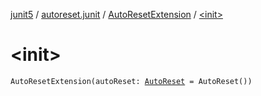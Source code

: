 [junit5](../../index.md) / [autoreset.junit](../index.md) / [AutoResetExtension](index.md) / [&lt;init&gt;](./-init-.md)

# &lt;init&gt;

`AutoResetExtension(autoReset: `[`AutoReset`](../-auto-reset.md)` = AutoReset())`